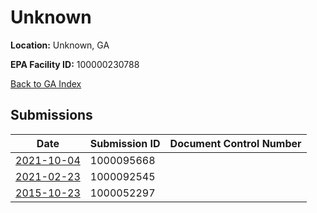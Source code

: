 # Unknown

**Location:** Unknown, GA

**EPA Facility ID:** 100000230788

[Back to GA Index](../../index.md)

## Submissions

| Date | Submission ID | Document Control Number |
|------|--------------|-------------------------|
| [2021-10-04](submissions/1000095668.md) | 1000095668 |  |
| [2021-02-23](submissions/1000092545.md) | 1000092545 |  |
| [2015-10-23](submissions/1000052297.md) | 1000052297 |  |
